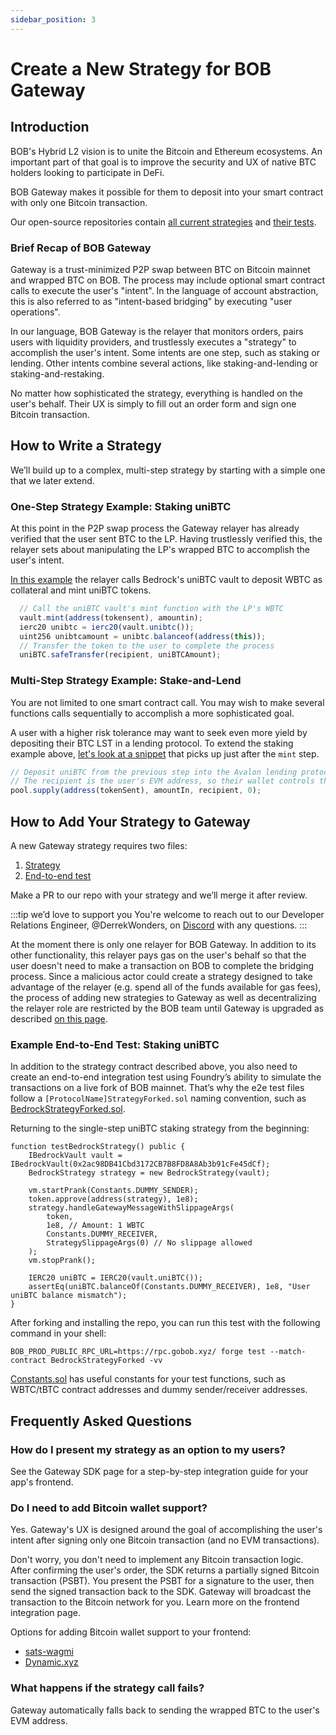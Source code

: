 ```yaml
---
sidebar_position: 3
---
```


# Create a New Strategy for BOB Gateway

## Introduction

BOB's Hybrid L2 vision is to unite the Bitcoin and Ethereum ecosystems. An important part of that goal is to improve the security and UX of native BTC holders looking to participate in DeFi.

BOB Gateway makes it possible for them to deposit into your smart contract with only one Bitcoin transaction.

Our open-source repositories contain [all current strategies](https://github.com/bob-collective/bob/tree/master/contracts/src/gateway/strategy) and [their tests](https://github.com/bob-collective/bob/tree/master/contracts/test/gateway/e2e-strategy-tests).

### Brief Recap of BOB Gateway

Gateway is a trust-minimized P2P swap between BTC on Bitcoin mainnet and wrapped BTC on BOB. The process may include optional smart contract calls to execute the user's "intent". In the language of account abstraction, this is also referred to as "intent-based bridging" by executing "user operations".

In our language, BOB Gateway is the relayer that monitors orders, pairs users with liquidity providers, and trustlessly executes a "strategy" to accomplish the user's intent. Some intents are one step, such as staking or lending. Other intents combine several actions, like staking-and-lending or staking-and-restaking.

No matter how sophisticated the strategy, everything is handled on the user's behalf. Their UX is simply to fill out an order form and sign one Bitcoin transaction.

## How to Write a Strategy

We’ll build up to a complex, multi-step strategy by starting with a simple one that we later extend.

### One-Step Strategy Example: Staking uniBTC

At this point in the P2P swap process the Gateway relayer has already verified that the user sent BTC to the LP. Having trustlessly verified this, the relayer sets about manipulating the LP's wrapped BTC to accomplish the user's intent.

[In this example](https://github.com/bob-collective/bob/blob/master/contracts/src/gateway/strategy/BedrockStrategy.sol#L48) the relayer calls Bedrock's uniBTC vault to deposit WBTC as collateral and mint uniBTC tokens.

```typescript title="BedrockStrategy.sol"
  // Call the uniBTC vault's mint function with the LP's WBTC
  vault.mint(address(tokensent), amountin);
  ierc20 unibtc = ierc20(vault.unibtc());
  uint256 unibtcamount = unibtc.balanceof(address(this));
  // Transfer the token to the user to complete the process
  uniBTC.safeTransfer(recipient, uniBTCAmount);
```

### Multi-Step Strategy Example: Stake-and-Lend

You are not limited to one smart contract call. You may wish to make several functions calls sequentially to accomplish a more sophisticated goal.

A user with a higher risk tolerance may want to seek even more yield by depositing their BTC LST in a lending protocol. To extend the staking example above, [let's look at a snippet](https://github.com/bob-collective/bob/blob/master/contracts/src/gateway/strategy/AvalonStrategy.sol#L66) that picks up just after the `mint` step.

```typescript title="AvalonStrategy.sol"
// Deposit uniBTC from the previous step into the Avalon lending protocol
// The recipient is the user's EVM address, so their wallet controls the output tokens
pool.supply(address(tokenSent), amountIn, recipient, 0);
```

## How to Add Your Strategy to Gateway

A new Gateway strategy requires two files:

1. [Strategy](https://github.com/bob-collective/bob/tree/master/contracts/src/gateway/strategy)
1. [End-to-end test](https://github.com/bob-collective/bob/tree/master/contracts/test/gateway/e2e-strategy-tests)

Make a PR to our repo with your strategy and we’ll merge it after review.

:::tip we’d love to support you
You're welcome to reach out to our Developer Relations Engineer, @DerrekWonders, on [Discord](https://discord.gg/gobob) with any questions.
:::

At the moment there is only one relayer for BOB Gateway. In addition to its other functionality, this relayer pays gas on the user's behalf so that the user doesn't need to make a transaction on BOB to complete the bridging process. Since a malicious actor could create a strategy designed to take advantage of the relayer (e.g. spend all of the funds available for gas fees), the process of adding new strategies to Gateway as well as decentralizing the relayer role are restricted by the BOB team until Gateway is upgraded as described [on this page](/learn/introduction/gateway/).

### Example End-to-End Test: Staking uniBTC

In addition to the strategy contract described above, you also need to create an end-to-end integration test using Foundry’s ability to simulate the transactions on a live fork of BOB mainnet. That’s why the e2e test files follow a `[ProtocolName]StrategyForked.sol` naming convention, such as [BedrockStrategyForked.sol](https://github.com/bob-collective/bob/blob/master/contracts/test/gateway/e2e-strategy-tests/BedrockStrategyForked.sol#L21).

Returning to the single-step uniBTC staking strategy from the beginning:

```solidity title="BedrockStrategyForked.sol"
function testBedrockStrategy() public {
    IBedrockVault vault = IBedrockVault(0x2ac98DB41Cbd3172CB7B8FD8A8Ab3b91cFe45dCf);
    BedrockStrategy strategy = new BedrockStrategy(vault);

    vm.startPrank(Constants.DUMMY_SENDER);
    token.approve(address(strategy), 1e8);
    strategy.handleGatewayMessageWithSlippageArgs(
        token,
        1e8, // Amount: 1 WBTC
        Constants.DUMMY_RECEIVER,
        StrategySlippageArgs(0) // No slippage allowed
    );
    vm.stopPrank();

    IERC20 uniBTC = IERC20(vault.uniBTC());
    assertEq(uniBTC.balanceOf(Constants.DUMMY_RECEIVER), 1e8, "User uniBTC balance mismatch");
}
```

After forking and installing the repo, you can run this test with the following command in your shell:

```shell
BOB_PROD_PUBLIC_RPC_URL=https://rpc.gobob.xyz/ forge test --match-contract BedrockStrategyForked -vv
```

[Constants.sol](https://github.com/bob-collective/bob/blob/master/contracts/test/gateway/e2e-strategy-tests/Constants.sol) has useful constants for your test functions, such as WBTC/tBTC contract addresses and dummy sender/receiver addresses.

## Frequently Asked Questions

### How do I present my strategy as an option to my users?

See the Gateway SDK page for a step-by-step integration guide for your app's frontend.

### Do I need to add Bitcoin wallet support?

Yes. Gateway's UX is designed around the goal of accomplishing the user's intent after signing only one Bitcoin transaction (and no EVM transactions).

Don't worry, you don't need to implement any Bitcoin transaction logic. After confirming the user's order, the SDK returns a partially signed Bitcoin transaction (PSBT). You present the PSBT for a signature to the user, then send the signed transaction back to the SDK. Gateway will broadcast the transaction to the Bitcoin network for you. Learn more on the frontend integration page.

Options for adding Bitcoin wallet support to your frontend:

- [sats-wagmi](/learn/builder-guides/sats-wagmi/)
- [Dynamic.xyz](https://www.dynamic.xyz/)

### What happens if the strategy call fails?

Gateway automatically falls back to sending the wrapped BTC to the user's EVM address.
